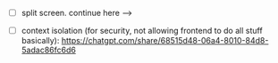 - [ ] split screen. continue here --> 
















- [ ] context isolation (for security, not allowing frontend to do all stuff basically): https://chatgpt.com/share/68515d48-06a4-8010-84d8-5adac86fc6d6